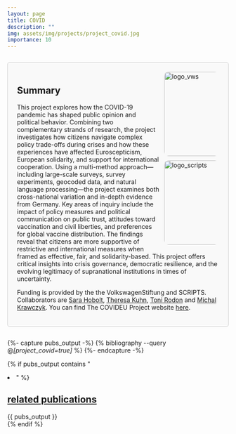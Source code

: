 ```yaml
---
layout: page
title: COVID
description: ""
img: assets/img/projects/project_covid.jpg
importance: 10
---
```


<div style="border: 1px solid #ccc; border-radius: 5px; padding: 1.5em; margin: 2em 0; background-color: #f9f9f9;">

  <div style="float: right; display: flex; flex-direction: column; align-items: flex-end; gap: 10px; margin-left: 10px; margin-bottom: 10px;">
      <img src="{{ '/assets/img/projects/logo_vws.png' | relative_url }}" alt="logo_vws" style="width: 20vw; max-width: 125px; height: auto; border-radius: 10px;">
      <img src="{{ '/assets/img/projects/logo_scripts.png' | relative_url }}" alt="logo_scripts" style="width: 20vw; max-width: 125px; height: auto; border-radius: 10px;">
  </div>

  <h2>
    Summary
  </h2>
  
  <p>
    This project explores how the COVID-19 pandemic has shaped public opinion and political behavior. Combining two complementary strands of research, the project investigates how citizens navigate complex policy trade-offs during crises and how these experiences have affected Euroscepticism, European solidarity, and support for international cooperation. Using a multi-method approach—including large-scale surveys, survey experiments, geocoded data, and natural language processing—the project examines both cross-national variation and in-depth evidence from Germany. Key areas of inquiry include the impact of policy measures and political communication on public trust, attitudes toward vaccination and civil liberties, and preferences for global vaccine distribution. The findings reveal that citizens are more supportive of restrictive and international measures when framed as effective, fair, and solidarity-based. This project offers critical insights into crisis governance, democratic resilience, and the evolving legitimacy of supranational institutions in times of uncertainty.
  </p>
  <p>
    Funding is provided by the the VolkswagenStiftung and SCRIPTS. Collaborators are
    <a href="https://hobolt.com/">Sara Hobolt</a>,
    <a href="https://theresakuhn.eu/">Theresa Kuhn</a>,
    <a href="https://tonirodon.cat/">Toni Rodon</a> and
    <a href="http://coin.wne.uw.edu.pl/mkrawczyk/">Michal Krawczyk</a>. You can find The COVIDEU Project website
    <a href="https://sites.google.com/view/covideuproject/home">here</a>.
  </p>

</div>

{%- capture pubs_output -%}
  {% bibliography --query @*[project_covid=true]* %}
{%- endcapture -%}

{% if pubs_output contains "<li>" %}
  <div>
    <h2>
      <a href="{{ '/publications/' | relative_url }}" style="color: inherit">
        related publications
      </a>
    </h2>
    <div class="publications">
      {{ pubs_output }}
    </div>
  </div>
{% endif %}
